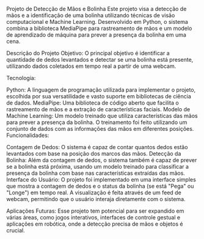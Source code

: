 Projeto de Detecção de Mãos e Bolinha
Este projeto visa a detecção de mãos e a identificação de uma bolinha utilizando técnicas de visão computacional e Machine Learning. Desenvolvido em Python, o sistema combina a biblioteca MediaPipe para rastreamento de mãos e um modelo de aprendizado de máquina para prever a presença da bolinha em uma cena.

Descrição do Projeto
Objetivo: O principal objetivo é identificar a quantidade de dedos levantados e detectar se uma bolinha está presente, utilizando dados coletados em tempo real a partir de uma webcam.

Tecnologia:

Python: A linguagem de programação utilizada para implementar o projeto, escolhida por sua versatilidade e vasto suporte em bibliotecas de ciência de dados.
MediaPipe: Uma biblioteca de código aberto que facilita o rastreamento de mãos e a extração de características faciais.
Modelo de Machine Learning: Um modelo treinado que utiliza características das mãos para prever a presença da bolinha. O treinamento foi feito utilizando um conjunto de dados com as informações das mãos em diferentes posições.
Funcionalidades:

Contagem de Dedos: O sistema é capaz de contar quantos dedos estão levantados com base na posição dos marcos das mãos.
Detecção da Bolinha: Além da contagem de dedos, o sistema também é capaz de prever se a bolinha está próxima, usando um modelo treinado para classificar a presença da bolinha com base nas características extraídas das mãos.
Interface do Usuário: O projeto foi implementado em uma interface simples que mostra a contagem de dedos e o status da bolinha (se está "Pega" ou "Longe") em tempo real. A visualização é feita através de um feed de webcam, permitindo que o usuário interaja diretamente com o sistema.

Aplicações Futuras: Esse projeto tem potencial para ser expandido em várias áreas, como jogos interativos, interfaces de controle gestual e aplicações em robótica, onde a detecção precisa de mãos e objetos é crucial.
